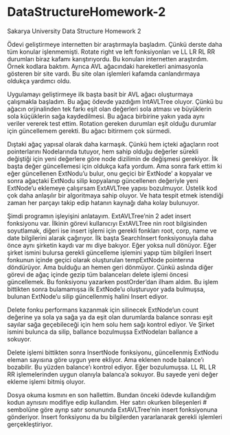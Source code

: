 # DataStructureHomework-2
Sakarya University Data Structure Homework 2

Ödevi geliştirmeye internetten bir araştırmayla başladım. Çünkü derste daha tüm konular işlenmemişti. Rotate right ve left fonksiyonları ve LL LR RL RR durumları biraz kafamı karıştırıyordu. Bu konuları internetten araştırdım. Örnek kodlara baktım. Ayrıca AVL ağacındaki hareketleri animasyonla gösteren bir site vardı. Bu site olan işlemleri kafamda canlandırmaya oldukça yardımcı oldu.

Uygulamayı geliştirmeye ilk başta basit bir AVL ağacı oluşturmaya çalışmakla başladım. Bu ağaç ödevde yazdığım IntAVLTree oluyor. Çünkü bu ağacın orjinalinden tek farkı eşit olan değerleri sola atması ve büyüklerin sola küçüklerin sağa kaydedilmesi. Bu ağaca birbirine yakın yada aynı veriler vererek test ettim. Rotation gereken durumları eşit olduğu durumlar için güncellemem gerekti. Bu ağacı bitirmem çok sürmedi.

Dıştaki ağaç yapısal olarak daha karmaşık. Çünkü hem içteki ağaçların root pointerlarını Nodelarında tutuyor, hem sahip olduğu değerler sürekli değiştiği için yeni değerlere göre node dizilimin de değişmesi gerekiyor. İlk başta değer güncellemesi için oldukça kafa yordum. Ama sonra fark ettim ki eğer güncellenen ExtNodu’u bulur, onu geçici bir ExtNode’ a kopyalar ve sonra ağaçtaki ExtNodu silip kopyalanıp güncellenen değeriyle yeni ExtNode’u eklemeye çalışırsam ExtAVLTree yapısı bozulmuyor. Üstelik kod çok daha anlaşılır bir algoritmaya sahip oluyor. Ve hata tespit etmek istendiği zaman her parçayı takip edip hatanın kaynağı daha kolay bulunuyor.

Şimdi programın işleyişini anlatayım. ExtAVLTree’nin 2 adet insert fonksiyonu var. İlkinin görevi kullanıcıyı ExtAVLTree nin root bilgisinden soyutlamak, diğeri ise insert işlemi için gerekli fonkları root, corp, name ve date bilgilerini alarak çağırıyor. İlk başta SearchInsert fonksiyonuyla daha önce aynı şirketin kaydı var mı diye bakıyor. Eğer yoksa null dönüyor. Eğer şirket ismini bulursa gerekli güncelleme işlemini yapıp tüm bilgileri Insert fonkunun içinde geçici olarak oluşturulan tempExtNode pointerına döndürüyor. Ama bulduğu an hemen geri dönmüyor. Çünkü aslında diğer görevi de ağaç içinde gezip tüm balanceları delete işlemi öncesi güncellemek. Bu fonksiyonu yazarken postOrder’dan ilham aldım.
Bu işlem bittikten sonra bulamamışsa ilk ExtNode’u oluşturuyor yada bulmuşsa, bulunan ExtNode’u silip güncellenmiş halini Insert ediyor.

Delete fonku performans kazanmak için silinecek ExtNode’un count değerine ya sola ya sağa ya da eşit olan durumlarda balance sonrası eşit sayılar sağa geçebileceği için hem solu hem sağı kontrol ediyor. Ve Şirket ismini bulunca da silip, ballance bozulmuşsa ExtNodeları ballance a sokuyor.

Delete işlemi bittikten sonra InsertNode fonksiyonu, güncellenmiş ExtNodu eleman sayısına göre uygun yere ekliyor. Ama eklenen node balance’ı bozabilir. Bu yüzden balance’ı kontrol ediyor. Eğer bozulumuşsa. LL RL LR RR işlemelerinden uygun olanıyla balanca’a sokuyor. Bu sayede yeni değer ekleme işlemi bitmiş oluyor.

Dosya okuma kısmını en son hallettim. Bundan önceki ödevde kullandığım kodun aynısını modifiye edip kullandım. Her satırı okurken bileşenleri # sembolüne göre ayrıp satır sonununda ExtAVLTree’nin insert fonksiyonuna gönderiyor. Insert fonksiyonu da bu bilgilerden yararlanarak gerekli işlemleri gerçekleştiriyor.
